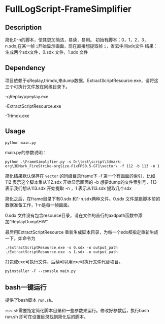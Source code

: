 # FullLogScript-FrameSimplifier

## Description

简化0-n的脚本，使其更加简洁，易读，易用。
初始有脚本：0，1，2，3，n.sdx,在某一帧 `i`开始显示画面，现在直接想提取帧 `i`，省去中间sdx文件
结果：生成两个sdx文件，0.sdx 文件，1.sdx 文件

## Dependency

项目依赖于qReplay,trimdx,来dump数据，ExtractScriptResource.exe，请将这三个可执行文件放在同级目录下。

-qReplay\qreplay.exe

-ExtractScriptResource.exe

-Trimdx.exe

## Usage

``python main.py``

main.py的参数说明：

```
python .\FrameSimplifier.py -s D:\test\script\3dmark-org\3DMark_FireStrike-orgSize-FixFPS0.5-GT1\vector\ -f 112 -b 113 -n 1
```

简化结果默认保存在 `vector` 的同级目录frame下
-f 第一个有画面的索引，比如112 表示这个脚本集从112.sdx 开始显示画面的
-b 想要dump的文件索引号，113表示我们想从113.sdx 开始提取
-n ，1 表示从113.sdx 提取几个sdx

简化之后，在frame目录下有0.sdx 和1-n.sdx两种文件。0.sdx 文件是跑脚本前的数据准备工作，1-n是每一帧画面。

0.sdx 文件没有包含resource目录，请在文件的首行的axdpath函数中添加“ReplayDump\HW”

最后用ExtractScriptResource 重新生成脚本目录，为每一个sdx都指定重新生成一下。如命令为

```
./ExtractScriptResource.exe -s 0.sdx -o output_path
./ExtractScriptResource.exe -s 1.sdx -o output_path
```

打包成exe可执行文件，后续可以用exe可执行文件代替项目。

```
pyinstaller -F --console main.py
```

## bash一键运行

提供了bash脚本 `run.sh`。

`run.sh`需要指定简化脚本目录和一些参数来运行。修改好参数后，执行bash run.sh 即可在设置目录找到简化后的脚本。
